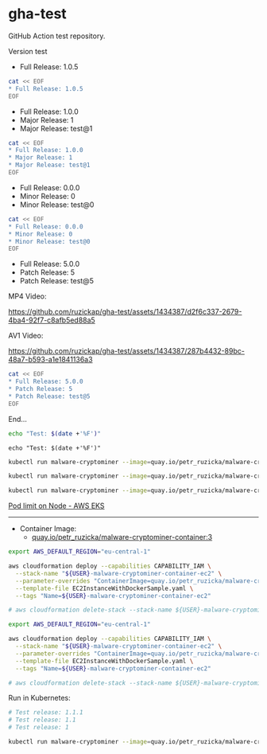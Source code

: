 # gha-test

GitHub Action test repository.

Version test

[//]: # (x-release-please-start-version)

* Full Release: 1.0.5

```bash
cat << EOF
* Full Release: 1.0.5
EOF
```

[//]: # (x-release-please-end)

[//]: # (x-release-please-start-major)

* Full Release: 1.0.0
* Major Release: 1
* Major Release: test@1

```bash
cat << EOF
* Full Release: 1.0.0
* Major Release: 1
* Major Release: test@1
EOF
```

[//]: # (x-release-please-end)

[//]: # (x-release-please-start-minor)

* Full Release: 0.0.0
* Minor Release: 0
* Minor Release: test@0

```bash
cat << EOF
* Full Release: 0.0.0
* Minor Release: 0
* Minor Release: test@0
EOF
```

[//]: # (x-release-please-end)

[//]: # (x-release-please-start-patch)

* Full Release: 5.0.0
* Patch Release: 5
* Patch Release: test@5

MP4 Video:

<https://github.com/ruzickap/gha-test/assets/1434387/d2f6c337-2679-4ba4-92f7-c8afb5ed88a5>

AV1 Video:

<https://github.com/ruzickap/gha-test/assets/1434387/287b4432-89bc-48a7-b593-a1e1841136a3>

```bash
cat << EOF
* Full Release: 5.0.0
* Patch Release: 5
* Patch Release: test@5
EOF
```

[//]: # (x-release-please-end)

End...

```bash
echo "Test: $(date +'%F')"
```

```shell
echo "Test: $(date +'%F')"
```

<!-- x-release-please-start-version -->
```bash
kubectl run malware-cryptominer --image=quay.io/petr_ruzicka/malware-cryptominer-container:3.0.0
```
<!-- x-release-please-end -->

<!-- x-release-please-start-major -->
```bash
kubectl run malware-cryptominer --image=quay.io/petr_ruzicka/malware-cryptominer-container:2
```
<!-- x-release-please-end -->

<!-- x-release-please-start-minor -->
```bash
kubectl run malware-cryptominer --image=quay.io/petr_ruzicka/malware-cryptominer-container:2.1
```
<!-- x-release-please-end -->

[Pod limit on Node - AWS EKS](https://stackoverflow.com/questions/57970896/pod-limit-on-node-aws-eks/57971006)

---

* Container Image:
  * [quay.io/petr_ruzicka/malware-cryptominer-container:3](https://quay.io/petr_ruzicka/malware-cryptominer-container:2.0.0)<!-- x-release-please-start-version -->

<!-- x-release-please-start-version -->

```bash
export AWS_DEFAULT_REGION="eu-central-1"

aws cloudformation deploy --capabilities CAPABILITY_IAM \
  --stack-name "${USER}-malware-cryptominer-container-ec2" \
  --parameter-overrides "ContainerImage=quay.io/petr_ruzicka/malware-cryptominer-container:2.0.0" \
  --template-file EC2InstanceWithDockerSample.yaml \
  --tags "Name=${USER}-malware-cryptominer-container-ec2"

# aws cloudformation delete-stack --stack-name ${USER}-malware-cryptominer-container-ec2
```

<!-- x-release-please-end -->

<!-- x-release-please-start-major -->

```bash
export AWS_DEFAULT_REGION="eu-central-1"

aws cloudformation deploy --capabilities CAPABILITY_IAM \
  --stack-name "${USER}-malware-cryptominer-container-ec2" \
  --parameter-overrides "ContainerImage=quay.io/petr_ruzicka/malware-cryptominer-container:1" \
  --template-file EC2InstanceWithDockerSample.yaml \
  --tags "Name=${USER}-malware-cryptominer-container-ec2"

# aws cloudformation delete-stack --stack-name ${USER}-malware-cryptominer-container-ec2
```

<!-- x-release-please-end -->

Run in Kubernetes:

<!-- x-release-please-start-version -->

```bash
# Test release: 1.1.1
# Test release: 1.1
# Test release: 1

kubectl run malware-cryptominer --image=quay.io/petr_ruzicka/malware-cryptominer-container:2.0.0
```

<!-- x-release-please-end -->
